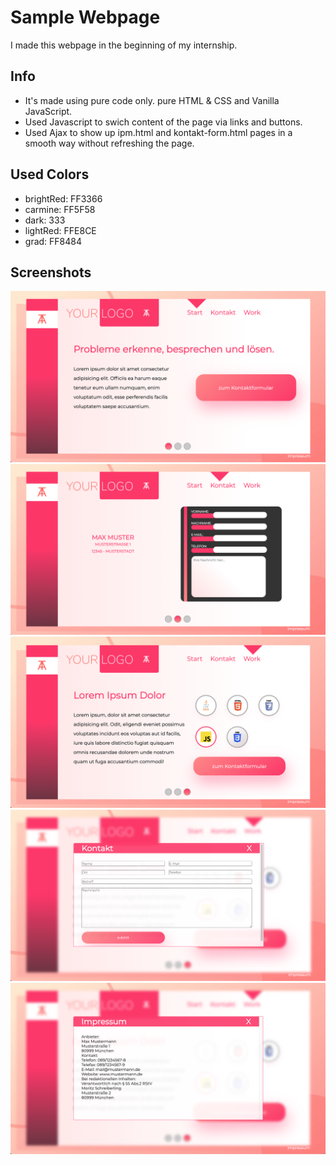# Sample Webpage
I made this webpage in the beginning of my internship.

## Info
* It's made using pure code only. pure HTML & CSS and Vanilla JavaScript.
* Used Javascript to swich content of the page via links and buttons.
* Used Ajax to show up ipm.html and kontakt-form.html pages in a smooth way without refreshing the page.

## Used Colors

* brightRed: FF3366
* carmine: FF5F58
* dark: 333
* lightRed: FFE8CE
* grad: FF8484

## Screenshots
![Screenshot](screenshots/1.png)
![Screenshot](screenshots/2.png)
![Screenshot](screenshots/3.png)
![Screenshot](screenshots/4.png)
![Screenshot](screenshots/5.png)





